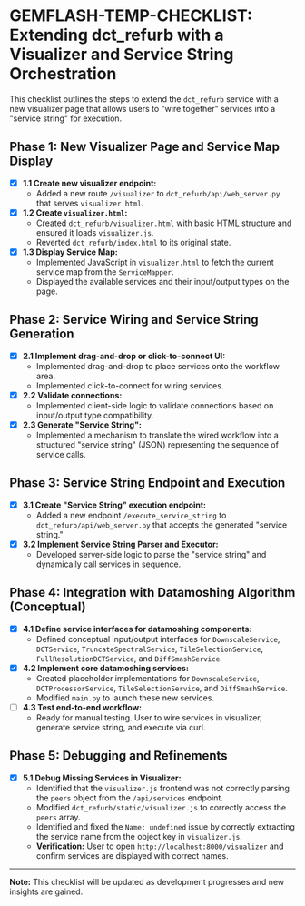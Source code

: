 # GEMFLASH-TEMP-CHECKLIST: Extending dct_refurb with a Visualizer and Service String Orchestration

This checklist outlines the steps to extend the `dct_refurb` service with a new visualizer page that allows users to "wire together" services into a "service string" for execution.

## Phase 1: New Visualizer Page and Service Map Display

- [x] **1.1 Create new visualizer endpoint:**
    - Added a new route `/visualizer` to `dct_refurb/api/web_server.py` that serves `visualizer.html`.
- [x] **1.2 Create `visualizer.html`:**
    - Created `dct_refurb/visualizer.html` with basic HTML structure and ensured it loads `visualizer.js`.
    - Reverted `dct_refurb/index.html` to its original state.
- [x] **1.3 Display Service Map:**
    - Implemented JavaScript in `visualizer.html` to fetch the current service map from the `ServiceMapper`.
    - Displayed the available services and their input/output types on the page.

## Phase 2: Service Wiring and Service String Generation

- [x] **2.1 Implement drag-and-drop or click-to-connect UI:**
    - Implemented drag-and-drop to place services onto the workflow area.
    - Implemented click-to-connect for wiring services.
- [x] **2.2 Validate connections:**
    - Implemented client-side logic to validate connections based on input/output type compatibility.
- [x] **2.3 Generate "Service String":**
    - Implemented a mechanism to translate the wired workflow into a structured "service string" (JSON) representing the sequence of service calls.

## Phase 3: Service String Endpoint and Execution

- [x] **3.1 Create "Service String" execution endpoint:**
    - Added a new endpoint `/execute_service_string` to `dct_refurb/api/web_server.py` that accepts the generated "service string."
- [x] **3.2 Implement Service String Parser and Executor:**
    - Developed server-side logic to parse the "service string" and dynamically call services in sequence.

## Phase 4: Integration with Datamoshing Algorithm (Conceptual)

- [x] **4.1 Define service interfaces for datamoshing components:**
    - Defined conceptual input/output interfaces for `DownscaleService`, `DCTService`, `TruncateSpectralService`, `TileSelectionService`, `FullResolutionDCTService`, and `DiffSmashService`.
- [x] **4.2 Implement core datamoshing services:**
    - Created placeholder implementations for `DownscaleService`, `DCTProcessorService`, `TileSelectionService`, and `DiffSmashService`.
    - Modified `main.py` to launch these new services.
- [ ] **4.3 Test end-to-end workflow:**
    - Ready for manual testing. User to wire services in visualizer, generate service string, and execute via curl.

## Phase 5: Debugging and Refinements

- [x] **5.1 Debug Missing Services in Visualizer:**
    - Identified that the `visualizer.js` frontend was not correctly parsing the `peers` object from the `/api/services` endpoint.
    - Modified `dct_refurb/static/visualizer.js` to correctly access the `peers` array.
    - Identified and fixed the `Name: undefined` issue by correctly extracting the service name from the object key in `visualizer.js`.
    - **Verification:** User to open `http://localhost:8000/visualizer` and confirm services are displayed with correct names.

---
**Note:** This checklist will be updated as development progresses and new insights are gained.
